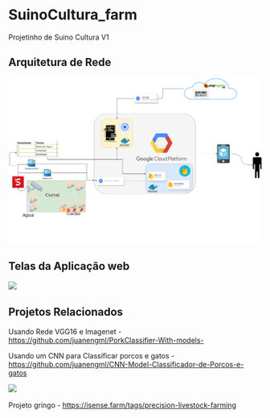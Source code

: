 # SuinoCultura_farm
Projetinho de Suino Cultura V1 

## Arquitetura de Rede 

![](img/SuinoCultura-papai3.png)


## Telas da Aplicação web

![](https://github.com/juanengml/SuinoCultura_farm/blob/master/img/app_mvp.gif)

## Projetos Relacionados 

Usando Rede VGG16 e Imagenet - https://github.com/juanengml/PorkClassifier-With-models-

Usando um CNN para Classificar porcos e gatos - https://github.com/juanengml/CNN-Model-Classificador-de-Porcos-e-gatos

![](https://github.com/juanengml/SuinoCultura_farm/blob/master/img/3Dcam2.gif)

Projeto gringo - https://isense.farm/tags/precision-livestock-farming
